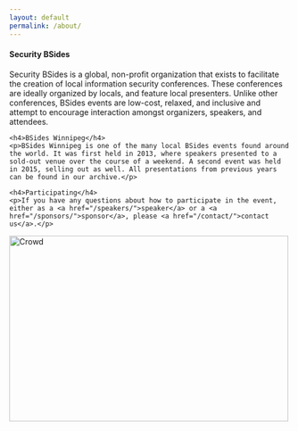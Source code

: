 ```yaml
---
layout: default
permalink: /about/
---
```


<div class="row marketing">
  <div class="col-lg-6">
    <h4>Security BSides</h4>
    <p>Security BSides is a global, non-profit organization that exists to facilitate the creation of local information security conferences. These conferences are ideally organized by locals, and feature local presenters. Unlike other conferences, BSides events are low-cost, relaxed, and inclusive and attempt to encourage interaction amongst organizers, speakers, and attendees.</p>

    <h4>BSides Winnipeg</h4>
    <p>BSides Winnipeg is one of the many local BSides events found around the world. It was first held in 2013, where speakers presented to a sold-out venue over the course of a weekend. A second event was held in 2015, selling out as well. All presentations from previous years can be found in our archive.</p>

    <h4>Participating</h4>
    <p>If you have any questions about how to participate in the event, either as a <a href="/speakers/">speaker</a> or a <a href="/sponsors/">sponsor</a>, please <a href="/contact/">contact us</a>.</p>
  </div>

  <div class="col-lg-6">
    <a href="https://www.flickr.com/photos/bsideswpg/10910499375" title="Crowd by BSides Winnipeg, on Flickr">
      <img src="https://farm4.staticflickr.com/3816/10910499375_716d01b894.jpg" width="500" height="333" alt="Crowd" class="img-responsive" alt="Responsive image">
    </a>
  </div>
</div>
